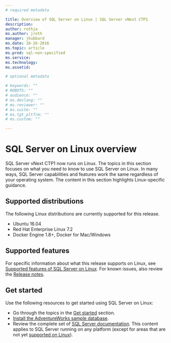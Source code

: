 ```yaml
---
# required metadata

title: Overview of SQL Server on Linux | SQL Server vNext CTP1
description: 
author: rothja 
ms.author: jroth 
manager: jhubbard
ms.date: 10-26-2016
ms.topic: article
ms.prod: sql-non-specified
ms.service: 
ms.technology: 
ms.assetid: 

# optional metadata

# keywords: ""
# ROBOTS: ""
# audience: ""
# ms.devlang: ""
# ms.reviewer: ""
# ms.suite: ""
# ms.tgt_pltfrm: ""
# ms.custom: ""

---
```

# SQL Server on Linux overview

SQL Server vNext CTP1 now runs on Linux. The topics in this section focuses on what you need to know to use SQL Server on Linux. In many ways, SQL Server capabilities and features work the same regardless of your operating system. The content in this section highlights Linux-specific guidance. 

## Supported distributions

The following Linux distributions are currently supported for this release.

- Ubuntu 16.04
- Red Hat Enterprise Linux 7.2
- Docker Engine 1.8+, Docker for Mac/Windows

## Supported features
For specific information about what this release supports on Linux, see [Supported features of SQL Server on Linux](sql-server-linux-supported-features.md). For known issues, also review the [Release notes](sql-server-linux-release-notes.md).

## Get started

Use the following resources to get started using SQL Server on Linux:

- Go through the topics in the [Get started](sql-server-linux-get-started-tutorial.md) section.
- [Install the AdventureWorks sample database](sql-server-linux-restore-database.md).
- Review the complete set of [SQL Server documentation](https://msdn.microsoft.com/library/mt590198.aspx). This content applies to SQL Server running on any platform (except for areas that are not yet [supported on Linux](sql-server-linux-supported-features.md)).
